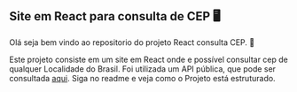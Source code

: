 ## Site em React para consulta de CEP :desktop_computer:

Olá seja bem vindo ao repositorio do projeto React consulta CEP. :rocket:

Este projeto consiste em um site em React onde e possível consultar cep de qualquer
Localidade do Brasil. Foi utilizada um API pública, que pode ser consultada 
[aqui](https://apicep.com/api-de-consulta/).
Siga no readme e veja como o Projeto está estruturado.

